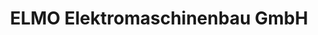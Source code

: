 ---
title: "ELMO Elektromaschinenbau GmbH"
url: /friesoythe/elmo-elektromaschinenbau-gmbh/
shop: Elektronik
---